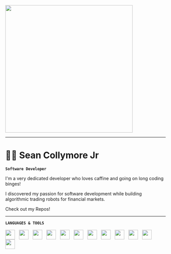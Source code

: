 <p dir="auto">
  <img width="400px" height="auto" src="https://github.com/SeanCollymoreJr/SeanCollymoreJr/assets/174896134/f1f03f54-b660-4436-86a4-5f124c0f4bbd" style="padding-right:10px;" />
</p>

<hr></hr>

<h1>
  👨‍💻 Sean Collymore Jr
</h1> 

<p dir="auto">
  <strong>
    <code>Software Developer</code>
  </strong>
</p>

<p dir="auto">
  I'm a very dedicated developer who loves caffine and going on long coding binges! 
</p>
<p dir="auto">
  I discovered my passion for software development while building algorithmic trading robots for financial markets.
</p>
<p dir="auto">
  Check out my Repos!
</p>
<hr></hr>
<p dir="auto">
  <strong>
    <code>LANGUAGES & TOOLS</code>
  </strong>
</p>

<p dir="auto">
<img align="left" width="30px" src="https://cdn.jsdelivr.net/gh/devicons/devicon/icons/vscode/vscode-original.svg" style="padding-right:10px;" />
<img align="left" width="30px" src="https://cdn.jsdelivr.net/gh/devicons/devicon@latest/icons/androidstudio/androidstudio-original.svg" style="padding-right:10px;" />
<img align="left" width="30px" src="https://cdn.jsdelivr.net/gh/devicons/devicon@latest/icons/kotlin/kotlin-original.svg" style="padding-right:10px;" />
<img align="left" width="30px" src="https://cdn.jsdelivr.net/gh/devicons/devicon@latest/icons/gradle/gradle-original.svg" style="padding-right:10px;" />
<img align="left" width="30px" src="https://cdn.jsdelivr.net/gh/devicons/devicon@latest/icons/java/java-original.svg" style="padding-right:10px;" />
<img align="left" width="30px" src="https://cdn.jsdelivr.net/gh/devicons/devicon@latest/icons/c/c-original.svg" style="padding-right:10px;" />
<img align="left" width="30px" src="https://cdn.jsdelivr.net/gh/devicons/devicon@latest/icons/cplusplus/cplusplus-original.svg" style="padding-right:10px;" />
<img align="left" width="30px" src="https://cdn.jsdelivr.net/gh/devicons/devicon@latest/icons/python/python-original.svg" style="padding-right:10px;" />
<img align="left" width="30px" src="https://cdn.jsdelivr.net/gh/devicons/devicon/icons/html5/html5-original.svg" style="padding-right:10px;" />
<img align="left" width="30px" src="https://cdn.jsdelivr.net/gh/devicons/devicon/icons/css3/css3-original.svg" style="padding-right:10px;" />
<img align="left" width="30px" src="https://cdn.jsdelivr.net/gh/devicons/devicon/icons/mysql/mysql-original.svg" style="padding-right:10px;" />
<img align="left" width="30px" src="https://user-images.githubusercontent.com/3369400/139448065-39a229ba-4b06-434b-bc67-616e2ed80c8f.png" style="padding-right:10px;" />
</p>
